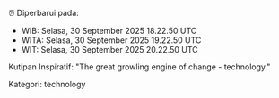 ⏰ Diperbarui pada:
- WIB: Selasa, 30 September 2025 18.22.50 UTC
- WITA: Selasa, 30 September 2025 19.22.50 UTC
- WIT: Selasa, 30 September 2025 20.22.50 UTC

Kutipan Inspiratif:
"The great growling engine of change - technology."


Kategori: technology

